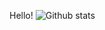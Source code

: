 <!--
**gaurish-saini/gaurish-saini** is a ✨ _special_ ✨ repository because its `README.md` (this file) appears on your GitHub profile.

Here are some ideas to get you started:

- 🔭 I’m currently working on ...
- 🌱 I’m currently learning ...
- 👯 I’m looking to collaborate on ...
- 🤔 I’m looking for help with ...
- 💬 Ask me about ...
- 📫 How to reach me: ...
- 😄 Pronouns: ...
- ⚡ Fun fact: ...
-->
Hello!
![Github stats](https://github-readme-stats.vercel.app/api?username=gaurish-saini&theme=vuehighcontrast&show_icons=true&count_private=true)
